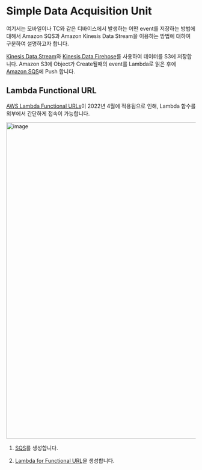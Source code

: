 # Simple Data Acquisition Unit

여기서는 모바일이나 TC와 같은 디바이스에서 발생하는 어떤 event를 저장하는 방법에 대해서 Amazon SQS과 Amazon Kinesis Data Stream을 이용하는 방법에 대하여 구분하여 설명하고자 합니다.

[Kinesis Data Stream](https://github.com/kyopark2014/technical-summary/blob/main/kinesis-data-stream.md)와 [Kinesis Data Firehose](https://github.com/kyopark2014/technical-summary/blob/main/kinesis-data-firehose.md)를 사용하여 데이터를 S3에 저장합니다. Amazon S3에 Object가 Create될때의 event를 Lambda로 읽은 후에 [Amazon SQS](https://github.com/kyopark2014/technical-summary/blob/main/sqs.md)에 Push 합니다. 


## Lambda Functional URL

[AWS Lambda Functional URLs](https://aws.amazon.com/ko/about-aws/whats-new/2022/04/aws-lambda-function-urls-built-in-https-endpoints/)이 2022년 4월에 적용됨으로 인해, Lambda 함수를 외부에서 간단하게 접속이 가능합니다. 


<img width="841" alt="image" src="https://user-images.githubusercontent.com/52392004/165455510-88a432d1-379d-4098-8dbd-bd3e77c1d230.png">


1) [SQS](https://github.com/kyopark2014/simple-data-aquisition-unit/blob/main/sqs.md)를 생성합니다. 
  
2) [Lambda for Functional URL](https://github.com/kyopark2014/simple-data-aquisition-unit/blob/main/lambda-functional-url-sqs.md)을 생성합니다.

